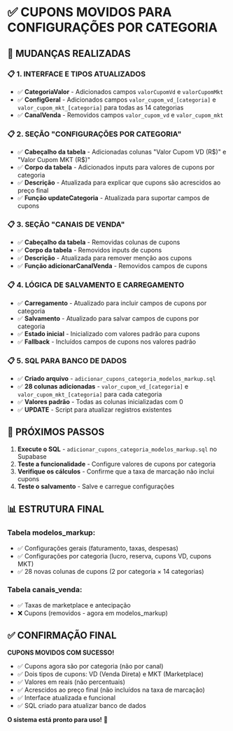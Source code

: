 # ✅ CUPONS MOVIDOS PARA CONFIGURAÇÕES POR CATEGORIA

## 🎯 MUDANÇAS REALIZADAS

### 📋 1. INTERFACE E TIPOS ATUALIZADOS
- ✅ **CategoriaValor** - Adicionados campos `valorCupomVd` e `valorCupomMkt`
- ✅ **ConfigGeral** - Adicionados campos `valor_cupom_vd_[categoria]` e `valor_cupom_mkt_[categoria]` para todas as 14 categorias
- ✅ **CanalVenda** - Removidos campos `valor_cupom_vd` e `valor_cupom_mkt`

### 📋 2. SEÇÃO "CONFIGURAÇÕES POR CATEGORIA"
- ✅ **Cabeçalho da tabela** - Adicionadas colunas "Valor Cupom VD (R$)" e "Valor Cupom MKT (R$)"
- ✅ **Corpo da tabela** - Adicionados inputs para valores de cupons por categoria
- ✅ **Descrição** - Atualizada para explicar que cupons são acrescidos ao preço final
- ✅ **Função updateCategoria** - Atualizada para suportar campos de cupons

### 📋 3. SEÇÃO "CANAIS DE VENDA"
- ✅ **Cabeçalho da tabela** - Removidas colunas de cupons
- ✅ **Corpo da tabela** - Removidos inputs de cupons
- ✅ **Descrição** - Atualizada para remover menção aos cupons
- ✅ **Função adicionarCanalVenda** - Removidos campos de cupons

### 📋 4. LÓGICA DE SALVAMENTO E CARREGAMENTO
- ✅ **Carregamento** - Atualizado para incluir campos de cupons por categoria
- ✅ **Salvamento** - Atualizado para salvar campos de cupons por categoria
- ✅ **Estado inicial** - Inicializado com valores padrão para cupons
- ✅ **Fallback** - Incluídos campos de cupons nos valores padrão

### 📋 5. SQL PARA BANCO DE DADOS
- ✅ **Criado arquivo** - `adicionar_cupons_categoria_modelos_markup.sql`
- ✅ **28 colunas adicionadas** - `valor_cupom_vd_[categoria]` e `valor_cupom_mkt_[categoria]` para cada categoria
- ✅ **Valores padrão** - Todas as colunas inicializadas com 0
- ✅ **UPDATE** - Script para atualizar registros existentes

## 🚀 PRÓXIMOS PASSOS

1. **Execute o SQL** - `adicionar_cupons_categoria_modelos_markup.sql` no Supabase
2. **Teste a funcionalidade** - Configure valores de cupons por categoria
3. **Verifique os cálculos** - Confirme que a taxa de marcação não inclui cupons
4. **Teste o salvamento** - Salve e carregue configurações

## 📊 ESTRUTURA FINAL

### Tabela modelos_markup:
- ✅ Configurações gerais (faturamento, taxas, despesas)
- ✅ Configurações por categoria (lucro, reserva, cupons VD, cupons MKT)
- ✅ 28 novas colunas de cupons (2 por categoria × 14 categorias)

### Tabela canais_venda:
- ✅ Taxas de marketplace e antecipação
- ❌ Cupons (removidos - agora em modelos_markup)

## ✅ CONFIRMAÇÃO FINAL

**CUPONS MOVIDOS COM SUCESSO!**

- ✅ Cupons agora são por categoria (não por canal)
- ✅ Dois tipos de cupons: VD (Venda Direta) e MKT (Marketplace)
- ✅ Valores em reais (não percentuais)
- ✅ Acrescidos ao preço final (não incluídos na taxa de marcação)
- ✅ Interface atualizada e funcional
- ✅ SQL criado para atualizar banco de dados

**O sistema está pronto para uso!** 🎉
